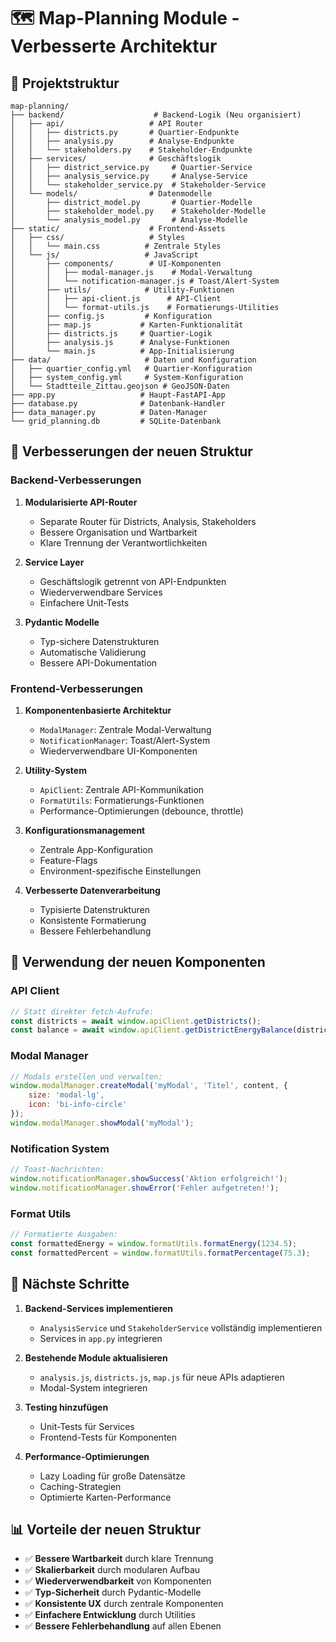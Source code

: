 # 🗺️ Map-Planning Module - Verbesserte Architektur

## 📁 Projektstruktur

```
map-planning/
├── backend/                    # Backend-Logik (Neu organisiert)
│   ├── api/                   # API Router
│   │   ├── districts.py       # Quartier-Endpunkte
│   │   ├── analysis.py        # Analyse-Endpunkte
│   │   └── stakeholders.py    # Stakeholder-Endpunkte
│   ├── services/              # Geschäftslogik
│   │   ├── district_service.py     # Quartier-Service
│   │   ├── analysis_service.py     # Analyse-Service
│   │   └── stakeholder_service.py  # Stakeholder-Service
│   └── models/                # Datenmodelle
│       ├── district_model.py       # Quartier-Modelle
│       ├── stakeholder_model.py    # Stakeholder-Modelle
│       └── analysis_model.py       # Analyse-Modelle
├── static/                    # Frontend-Assets
│   ├── css/                   # Styles
│   │   └── main.css          # Zentrale Styles
│   └── js/                   # JavaScript
│       ├── components/        # UI-Komponenten
│       │   ├── modal-manager.js    # Modal-Verwaltung
│       │   └── notification-manager.js # Toast/Alert-System
│       ├── utils/            # Utility-Funktionen
│       │   ├── api-client.js      # API-Client
│       │   └── format-utils.js    # Formatierungs-Utilities
│       ├── config.js         # Konfiguration
│       ├── map.js           # Karten-Funktionalität
│       ├── districts.js     # Quartier-Logik
│       ├── analysis.js      # Analyse-Funktionen
│       └── main.js          # App-Initialisierung
├── data/                     # Daten und Konfiguration
│   ├── quartier_config.yml   # Quartier-Konfiguration
│   ├── system_config.yml     # System-Konfiguration
│   └── Stadtteile_Zittau.geojson # GeoJSON-Daten
├── app.py                   # Haupt-FastAPI-App
├── database.py              # Datenbank-Handler
├── data_manager.py          # Daten-Manager
└── grid_planning.db         # SQLite-Datenbank
```

## 🎯 Verbesserungen der neuen Struktur

### Backend-Verbesserungen

1. **Modularisierte API-Router**
   - Separate Router für Districts, Analysis, Stakeholders
   - Bessere Organisation und Wartbarkeit
   - Klare Trennung der Verantwortlichkeiten

2. **Service Layer**
   - Geschäftslogik getrennt von API-Endpunkten
   - Wiederverwendbare Services
   - Einfachere Unit-Tests

3. **Pydantic Modelle**
   - Typ-sichere Datenstrukturen
   - Automatische Validierung
   - Bessere API-Dokumentation

### Frontend-Verbesserungen

1. **Komponentenbasierte Architektur**
   - `ModalManager`: Zentrale Modal-Verwaltung
   - `NotificationManager`: Toast/Alert-System
   - Wiederverwendbare UI-Komponenten

2. **Utility-System**
   - `ApiClient`: Zentrale API-Kommunikation
   - `FormatUtils`: Formatierungs-Funktionen
   - Performance-Optimierungen (debounce, throttle)

3. **Konfigurationsmanagement**
   - Zentrale App-Konfiguration
   - Feature-Flags
   - Environment-spezifische Einstellungen

4. **Verbesserte Datenverarbeitung**
   - Typisierte Datenstrukturen
   - Konsistente Formatierung
   - Bessere Fehlerbehandlung

## 🚀 Verwendung der neuen Komponenten

### API Client
```javascript
// Statt direkter fetch-Aufrufe:
const districts = await window.apiClient.getDistricts();
const balance = await window.apiClient.getDistrictEnergyBalance(districtId);
```

### Modal Manager
```javascript
// Modals erstellen und verwalten:
window.modalManager.createModal('myModal', 'Titel', content, {
    size: 'modal-lg',
    icon: 'bi-info-circle'
});
window.modalManager.showModal('myModal');
```

### Notification System
```javascript
// Toast-Nachrichten:
window.notificationManager.showSuccess('Aktion erfolgreich!');
window.notificationManager.showError('Fehler aufgetreten!');
```

### Format Utils
```javascript
// Formatierte Ausgaben:
const formattedEnergy = window.formatUtils.formatEnergy(1234.5);
const formattedPercent = window.formatUtils.formatPercentage(75.3);
```

## 🔧 Nächste Schritte

1. **Backend-Services implementieren**
   - `AnalysisService` und `StakeholderService` vollständig implementieren
   - Services in `app.py` integrieren

2. **Bestehende Module aktualisieren**
   - `analysis.js`, `districts.js`, `map.js` für neue APIs adaptieren
   - Modal-System integrieren

3. **Testing hinzufügen**
   - Unit-Tests für Services
   - Frontend-Tests für Komponenten

4. **Performance-Optimierungen**
   - Lazy Loading für große Datensätze
   - Caching-Strategien
   - Optimierte Karten-Performance

## 📊 Vorteile der neuen Struktur

- ✅ **Bessere Wartbarkeit** durch klare Trennung
- ✅ **Skalierbarkeit** durch modularen Aufbau
- ✅ **Wiederverwendbarkeit** von Komponenten
- ✅ **Typ-Sicherheit** durch Pydantic-Modelle
- ✅ **Konsistente UX** durch zentrale Komponenten
- ✅ **Einfachere Entwicklung** durch Utilities
- ✅ **Bessere Fehlerbehandlung** auf allen Ebenen
